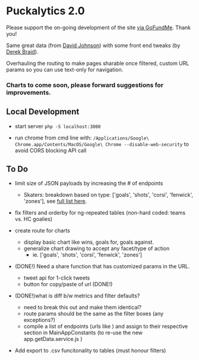 # Puckalytics 2.0

Please support the on-going development of the site [via GoFundMe](https://www.gofundme.com/puckalytics).  Thank you! 

Same great data (from [David Johnson](https://twitter.com/hockeyanalysis)) with some front end tweaks (by [Derek Braid](https://twitter.com/Royal_Arse)). 

Overhauling the routing to make pages sharable once filtered, custom URL params so you can use text-only for navigation. 

### Charts to come soon, please forward suggestions for improvements.


## Local Development 

* start server `php -S localhost:3000`

* run chrome from cmd line with: `/Applications/Google\ Chrome.app/Contents/MacOS/Google\ Chrome --disable-web-security` to avoid CORS blocking API call

## To Do

* limit size of JSON payloads by increasing the # of endpoints
	* Skaters: breakdown based on type: ['goals', 'shots', 'corsi', 'fenwick', 'zones'], see [full list here](https://github.com/DeBraid/puck/blob/skater/app/skaters/skater_sections.txt).

* fix filters and orderby for ng-repeated tables (non-hard coded: teams vs. HC goalies)

* create route for charts
	* display basic chart like wins, goals for, goals against.
	* generalize chart drawing to accept any facet/type of action
		* ie. ['goals', 'shots', 'corsi', 'fenwick', 'zones']


* (DONE!) Need a share function that has customized params in the URL. 
	* tweet api for 1-click tweets
	* button for copy/paste of url (DONE!)

*  (DONE!)what is diff b/w metrics and filter defaults?
	* need to break this out and make them identical? 
	* route params should be the same as the filter boxes (any exceptions?)
	* compile a list of endpoints (urls like ) and assign to their respective section in MainAppConstants (to re-use the new app.getData.service.js )
	
* Add export to .csv funcitonality to tables (must honour filters)
